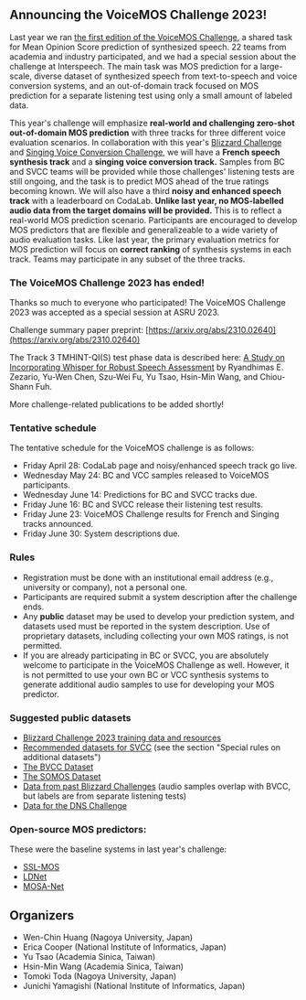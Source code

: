 ## Announcing the VoiceMOS Challenge 2023!

Last year we ran [the first edition of the VoiceMOS Challenge](https://voicemos-challenge-2022.github.io), a shared task for Mean Opinion Score prediction of synthesized speech.  22 teams from academia and industry participated, and we had a special session about the challenge at Interspeech.  The main task was MOS prediction for a large-scale, diverse dataset of synthesized speech from text-to-speech and voice conversion systems, and an out-of-domain track focused on MOS prediction for a separate listening test using only a small amount of labeled data.

This year's challenge will emphasize **real-world and challenging zero-shot out-of-domain MOS prediction** with three tracks for three different voice evaluation scenarios.  In collaboration with this year's [Blizzard Challenge](https://www.synsig.org/index.php/Blizzard_Challenge_2023) and [Singing Voice Conversion Challenge](http://www.vc-challenge.org), we will have a **French speech synthesis track** and a **singing voice conversion track.**  Samples from BC and SVCC teams will be provided while those challenges' listening tests are still ongoing, and the task is to predict MOS ahead of the true ratings becoming known.  We will also have a third **noisy and enhanced speech track** with a leaderboard on CodaLab.  **Unlike last year, no MOS-labelled audio data from the target domains will be provided.**  This is to reflect a real-world MOS prediction scenario.  Participants are encouraged to develop MOS predictors that are flexible and generalizeable to a wide variety of audio evaluation tasks.  Like last year, the primary evaluation metrics for MOS prediction will focus on **correct ranking** of synthesis systems in each track.  Teams may participate in any subset of the three tracks.

### The VoiceMOS Challenge 2023 has ended!

Thanks so much to everyone who participated!  The VoiceMOS Challenge 2023 was accepted as a special session at ASRU 2023.

Challenge summary paper preprint: [https://arxiv.org/abs/2310.02640](https://arxiv.org/abs/2310.02640)

The Track 3 TMHINT-QI(S) test phase data is described here: [A Study on Incorporating Whisper for Robust Speech Assessment](https://arxiv.org/pdf/2309.12766.pdf) by Ryandhimas E. Zezario, Yu-Wen Chen, Szu-Wei Fu, Yu Tsao, Hsin-Min Wang, and Chiou-Shann Fuh.

More challenge-related publications to be added shortly!

<!-- ### Participate

If you are interested in participating in the challenge, please fill out [this Google form](https://forms.gle/kcLc69Wa4Q97rSNq7).  Same as last year's challenge, there is no fee to participate.  **Please note that this year, we require an institutional email address (e.g., university or company) for team registration.** -->

### Tentative schedule

The tentative schedule for the VoiceMOS challenge is as follows:

* Friday April 28: CodaLab page and noisy/enhanced speech track go live.
* Wednesday May 24: BC and VCC samples released to VoiceMOS participants.
* Wednesday June 14: Predictions for BC and SVCC tracks due.
* Friday June 16: BC and SVCC release their listening test results.
* Friday June 23: VoiceMOS Challenge results for French and Singing tracks announced.
* Friday June 30: System descriptions due.

### Rules

* Registration must be done with an institutional email address (e.g., university or company), not a personal one.
* Participants are required submit a system description after the challenge ends.
* Any **public** dataset may be used to develop your prediction system, and datasets used must be reported in the system description.  Use of proprietary datasets, including collecting your own MOS ratings, is not permitted.
* If you are already participating in BC or SVCC, you are absolutely welcome to participate in the VoiceMOS Challenge as well.  However, it is not permitted to use your own BC or VCC synthesis systems to generate additional audio samples to use for developing your MOS predictor.

### Suggested public datasets

* [Blizzard Challenge 2023 training data and resources](https://zenodo.org/record/7560290#.ZCoqES8Rr0p)
* [Recommended datasets for SVCC](http://vc-challenge.org/rules.html)  (see the section "Special rules on additional datasets")
* [The BVCC Dataset](https://zenodo.org/record/6572573#.ZCorDy8Rr0o)
* [The SOMOS Dataset](https://zenodo.org/record/7119400#.ZCorKy8Rr0o)
* [Data from past Blizzard Challenges](https://www.cstr.ed.ac.uk/projects/blizzard/data.html)  (audio samples overlap with BVCC, but labels are from separate listening tests)
* [Data for the DNS Challenge](https://github.com/microsoft/DNS-Challenge/)

### Open-source MOS predictors:

These were the baseline systems in last year's challenge:
* [SSL-MOS](https://github.com/nii-yamagishilab/mos-finetune-ssl)
* [LDNet](https://github.com/unilight/LDNet)
* [MOSA-Net](https://github.com/dhimasryan/MOSA-Net-Cross-Domain)

<!-- ### Publication opportunities

We are happy to announce that this year's challenge has been accepted as a Challenge Special Session at ASRU 2023!
-->

## Organizers

* Wen-Chin Huang (Nagoya University, Japan)
* Erica Cooper (National Institute of Informatics, Japan)
* Yu Tsao (Academia Sinica, Taiwan)
* Hsin-Min Wang (Academia Sinica, Taiwan)
* Tomoki Toda (Nagoya University, Japan)
* Junichi Yamagishi (National Institute of Informatics, Japan)

